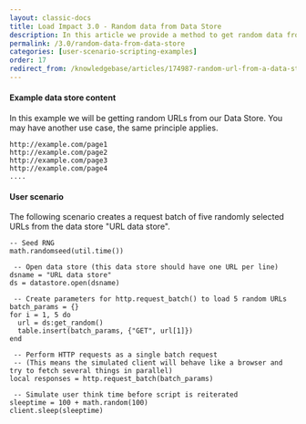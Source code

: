```yaml
---
layout: classic-docs
title: Load Impact 3.0 - Random data from Data Store
description: In this article we provide a method to get random data from a Data Store for use in a test.  Data stores can be used to parameterize a variety of information in your Load Test.
permalink: /3.0/random-data-from-data-store
categories: [user-scenario-scripting-examples]
order: 17
redirect_from: /knowledgebase/articles/174987-random-url-from-a-data-store
---
```


#### Example data store content
In this example we will be getting random URLs from our Data Store.  You may have another use case, the same principle applies.

```
http://example.com/page1
http://example.com/page2
http://example.com/page3
http://example.com/page4
....
```
#### User scenario
The following scenario creates a request batch of five randomly selected URLs from the data store "URL data store".
```
-- Seed RNG
math.randomseed(util.time())

 -- Open data store (this data store should have one URL per line)
dsname = "URL data store"
ds = datastore.open(dsname)

 -- Create parameters for http.request_batch() to load 5 random URLs
batch_params = {}
for i = 1, 5 do
  url = ds:get_random()
  table.insert(batch_params, {"GET", url[1]})
end

 -- Perform HTTP requests as a single batch request
 -- (This means the simulated client will behave like a browser and try to fetch several things in parallel)
local responses = http.request_batch(batch_params)

 -- Simulate user think time before script is reiterated
sleeptime = 100 + math.random(100)
client.sleep(sleeptime)
```
